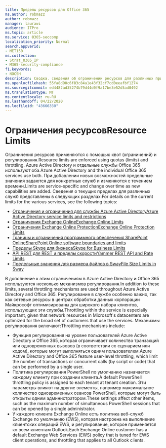 ```yaml
---
title: Пределы ресурсов для Office 365
ms.author: robmazz
author: robmazz
manager: laurawi
audience: ITPro
ms.topic: article
ms.service: O365-seccomp
localization_priority: Normal
search.appverid:
- MET150
ms.collection:
- Strat_O365_IP
- M365-security-compliance
f1.keywords:
- NOCSH
description: Сводка. сведения об ограничении ресурсов для различных приложений в Office 365.
ms.openlocfilehash: 55fa8d90c6f83c84a1e43f32cf7cd0eeafbf1274
ms.sourcegitcommit: ed4482ad35274b79d44d0f9a17be3e52d5ad0492
ms.translationtype: MT
ms.contentlocale: ru-RU
ms.lasthandoff: 04/22/2020
ms.locfileid: "43666330"
---
```

# <a name="resource-limits"></a><span data-ttu-id="2c809-103">Ограничения ресурсов</span><span class="sxs-lookup"><span data-stu-id="2c809-103">Resource Limits</span></span>

<span data-ttu-id="2c809-104">Ограничения ресурсов применяются с помощью квот (ограничений) и регулирования.</span><span class="sxs-lookup"><span data-stu-id="2c809-104">Resource limits are enforced using quotas (limits) and throttling.</span></span> <span data-ttu-id="2c809-105">Azure Active Directory и отдельные службы Office 365 используют оба.</span><span class="sxs-lookup"><span data-stu-id="2c809-105">Azure Active Directory and the individual Office 365 services use both.</span></span> <span data-ttu-id="2c809-106">При добавлении новых возможностей предельные значения задаются для конкретных служб и изменяются с течением времени.</span><span class="sxs-lookup"><span data-stu-id="2c809-106">Limits are service-specific and change over time as new capabilities are added.</span></span> <span data-ttu-id="2c809-107">Сведения о текущих пределах для различных служб представлены в следующих разделах:</span><span class="sxs-lookup"><span data-stu-id="2c809-107">For details on the current limits for the various services, see the following topics:</span></span>

- [<span data-ttu-id="2c809-108">Ограничения и ограничения для службы Azure Active Directory</span><span class="sxs-lookup"><span data-stu-id="2c809-108">Azure Active Directory service limits and restrictions</span></span>](https://docs.microsoft.com/azure/azure-resource-manager/management/azure-subscription-service-limits)
- [<span data-ttu-id="2c809-109">Ограничения Exchange Online</span><span class="sxs-lookup"><span data-stu-id="2c809-109">Exchange Online Limits</span></span>](https://technet.microsoft.com/library/exchange-online-limits.aspx)
- [<span data-ttu-id="2c809-110">Ограничения Exchange Online Protection</span><span class="sxs-lookup"><span data-stu-id="2c809-110">Exchange Online Protection Limits</span></span>](https://technet.microsoft.com/library/exchange-online-protection-limits.aspx)
- [<span data-ttu-id="2c809-111">Границы и ограничения программного обеспечения SharePoint Online</span><span class="sxs-lookup"><span data-stu-id="2c809-111">SharePoint Online software boundaries and limits</span></span>](https://support.office.com/article/SharePoint-Online-software-boundaries-and-limits-8F34FF47-B749-408B-ABC0-B605E1F6D498)
- [<span data-ttu-id="2c809-112">Пределы Skype для бизнеса</span><span class="sxs-lookup"><span data-stu-id="2c809-112">Skype for Business Limits</span></span>](https://technet.microsoft.com/library/skype-for-business-online-limits.aspx)
- [<span data-ttu-id="2c809-113">API REST для REST и пределы скорости</span><span class="sxs-lookup"><span data-stu-id="2c809-113">Yammer REST API and Rate Limits</span></span>](https://developer.yammer.com/docs/rest-api-rate-limits)
- [<span data-ttu-id="2c809-114">Предельные значения для размера файлов в Sway</span><span class="sxs-lookup"><span data-stu-id="2c809-114">File Size Limits in Sway</span></span>](https://support.office.com/article/File-size-limits-in-Sway-4db21bc6-b42b-499f-9272-66e089db109f)

<span data-ttu-id="2c809-115">В дополнение к этим ограничениям в Azure Active Directory и Office 365 используются несколько механизмов регулирования.</span><span class="sxs-lookup"><span data-stu-id="2c809-115">In addition to these limits, several throttling mechanisms are used throughout Azure Active Directory and Office 365.</span></span> <span data-ttu-id="2c809-116">Регулирование в службе особенно важно, так как сетевые ресурсы в центрах обработки данных корпорации Майкрософт оптимизированы для широкого набора клиентов, использующих эти службы.</span><span class="sxs-lookup"><span data-stu-id="2c809-116">Throttling within the service is especially important, given that network resources in Microsoft's datacenters are optimized for the broad set of customers that use the services.</span></span> <span data-ttu-id="2c809-117">Механизмы регулирования включают:</span><span class="sxs-lookup"><span data-stu-id="2c809-117">Throttling mechanisms include:</span></span>

- <span data-ttu-id="2c809-118">Функция регулирования на уровне пользователей Azure Active Directory и Office 365, которая ограничивает количество транзакций или одновременных вызовов (в соответствии со сценарием или кодом), которые могут выполняться одним пользователем.</span><span class="sxs-lookup"><span data-stu-id="2c809-118">Azure Active Directory and Office 365 feature user-level throttling, which limit the number of transactions or concurrent calls (by script or code) that can be performed by a single user.</span></span>
- <span data-ttu-id="2c809-119">Политика регулирования PowerShell по умолчанию назначается каждому клиенту при создании клиента.</span><span class="sxs-lookup"><span data-stu-id="2c809-119">A default PowerShell throttling policy is assigned to each tenant at tenant creation.</span></span> <span data-ttu-id="2c809-120">Эти параметры влияют на другие элементы, например максимальное количество одновременных сеансов PowerShell, которые могут быть открыты одним администратором.</span><span class="sxs-lookup"><span data-stu-id="2c809-120">These settings affect other items, such as the maximum number of simultaneous PowerShell sessions that can be opened by a single administrator.</span></span>
- <span data-ttu-id="2c809-121">У каждого клиента Exchange Online есть политика веб-служб Exchange по умолчанию (EWS), которая настроена на выполнение клиентских операций EWS, и регулирование, которое применяется ко всем клиентам Outlook.</span><span class="sxs-lookup"><span data-stu-id="2c809-121">Each Exchange Online customer has a default Exchange Web Services (EWS) policy that is tuned for EWS client operations, and throttling that applies to all Outlook clients.</span></span>
